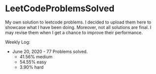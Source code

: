 # LeetCodeProblemsSolved

My own solution to leetcode problems. I decided to upload them here to showcase what I have been doing.
Moreover, not all solutions are final. I may revise them when I get a chance to improve their performance.

Weekly Log:

- June 20, 2020 - 77 Problems solved.
    * 41.56% medium
    * 54.55% easy
    * 3.90% hard
